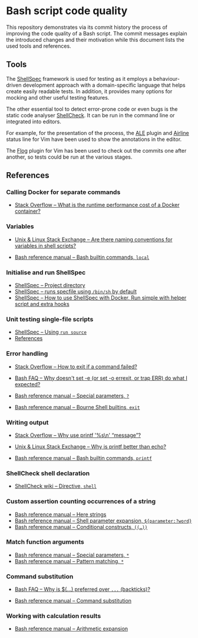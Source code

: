 # Bash script code quality

This repository demonstrates via its commit history the process of improving the
code quality of a Bash script. The commit messages explain the introduced
changes and their motivation while this document lists the used tools and
references.


## Tools

The [ShellSpec] framework is used for testing as it employs a behaviour-driven
development approach with a domain-specific language that helps create easily
readable tests. In addition, it provides many options for mocking and other
useful testing features.

The other essential tool to detect error-prone code or even bugs is the static
code analyser [ShellCheck]. It can be run in the command line or integrated into
editors.

For example, for the presentation of the process, the [ALE] plugin and [Airline]
status line for Vim have been used to show the annotations in the editor.

The [Flog] plugin for Vim has been used to check out the commits one after
another, so tests could be run at the various stages.


## References

### Calling Docker for separate commands

* [Stack Overflow – What is the runtime performance cost of a Docker container?](https://stackoverflow.com/a/26149994)


### Variables

* [Unix & Linux Stack Exchange – Are there naming conventions for variables in shell scripts?](https://unix.stackexchange.com/a/42849)

* [Bash reference manual – Bash builtin commands, `local`](https://www.gnu.org/software/bash/manual/html_node/Bash-Builtins.html)


### Initialise and run ShellSpec

* [ShellSpec – Project directory](https://github.com/shellspec/shellspec/blob/b2621f7e3f63a5a683a8994bbc916dc794f2dfb8/README.md#project-directory)
* [ShellSpec – runs specfile using `/bin/sh` by default](https://github.com/shellspec/shellspec/blob/b2621f7e3f63a5a683a8994bbc916dc794f2dfb8/README.md#runs-specfile-using-binsh-by-default)
* [ShellSpec – How to use ShellSpec with Docker, Run simple with helper script and extra hooks](https://github.com/shellspec/shellspec/blob/b2621f7e3f63a5a683a8994bbc916dc794f2dfb8/docs/docker.md#2-run-simple-with-helper-script-and-extra-hooks)


### Unit testing single-file scripts

* [ShellSpec – Using `run source`](https://github.com/shellspec/shellspec/blob/b2621f7e3f63a5a683a8994bbc916dc794f2dfb8/README.md#using-run-source)
* [References](https://github.com/shellspec/shellspec/blob/b2621f7e3f63a5a683a8994bbc916dc794f2dfb8/docs/references.md)


### Error handling

* [Stack Overflow – How to exit if a command failed?](https://stackoverflow.com/q/3822621)
* [Bash FAQ – Why doesn't set -e (or set -o errexit, or trap ERR) do what I expected?](https://mywiki.wooledge.org/BashFAQ/105)

* [Bash reference manual – Special parameters, `?`](https://www.gnu.org/software/bash/manual/html_node/Special-Parameters.html)
* [Bash reference manual – Bourne Shell builtins, `exit`](https://www.gnu.org/software/bash/manual/html_node/Bourne-Shell-Builtins.html)


### Writing output

* [Stack Overflow – Why use printf '%s\n' “message”?](https://stackoverflow.com/a/66439091)
* [Unix & Linux Stack Exchange – Why is printf better than echo?](https://unix.stackexchange.com/a/65819)

* [Bash reference manual – Bash builtin commands, `printf`](https://www.gnu.org/software/bash/manual/html_node/Bash-Builtins.html)


### ShellCheck shell declaration

* [ShellCheck wiki – Directive, `shell`](https://github.com/koalaman/shellcheck/wiki/Directive#shell)


### Custom assertion counting occurrences of a string

* [Bash reference manual – Here strings](https://www.gnu.org/software/bash/manual/html_node/Redirections.html#Here-Strings)
* [Bash reference manual – Shell parameter expansion, `${parameter:?word}`](https://www.gnu.org/software/bash/manual/html_node/Shell-Parameter-Expansion.html)
* [Bash reference manual – Conditional constructs, `((…))`](https://www.gnu.org/software/bash/manual/html_node/Conditional-Constructs.html)


### Match function arguments

* [Bash reference manual – Special parameters, `*`](https://www.gnu.org/software/bash/manual/html_node/Special-Parameters.html)
* [Bash reference manual – Pattern matching, `*`](https://www.gnu.org/software/bash/manual/html_node/Pattern-Matching.html)


### Command substitution

* [Bash FAQ – Why is $(...) preferred over `...` (backticks)?](https://mywiki.wooledge.org/BashFAQ/082)

* [Bash reference manual – Command substitution](https://www.gnu.org/software/bash/manual/html_node/Command-Substitution.html)


### Working with calculation results

* [Bash reference manual – Arithmetic expansion](https://www.gnu.org/software/bash/manual/html_node/Arithmetic-Expansion.html)


[ALE]:
https://github.com/dense-analysis/ale

[Airline]:
https://github.com/vim-airline/vim-airline

[Flog]:
https://github.com/rbong/vim-flog

[ShellCheck]:
https://www.shellcheck.net

[ShellSpec]:
https://shellspec.info
